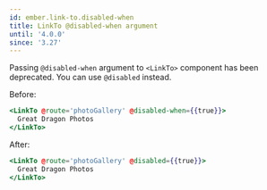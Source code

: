 ```yaml
---
id: ember.link-to.disabled-when
title: LinkTo @disabled-when argument
until: '4.0.0'
since: '3.27'
---
```


Passing `@disabled-when` argument to `<LinkTo>` component has been deprecated. You can use `@disabled` instead.

Before:
```handlebars
<LinkTo @route='photoGallery' @disabled-when={{true}}>
  Great Dragon Photos
</LinkTo>
```


After:
```handlebars
<LinkTo @route='photoGallery' @disabled={{true}}>
  Great Dragon Photos
</LinkTo>
```
